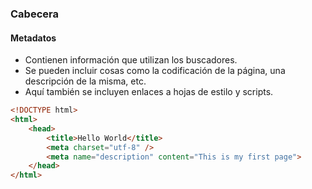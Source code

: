 ### Cabecera
#### Metadatos
- Contienen información que utilizan los buscadores. 
- Se pueden incluir cosas como la codificación de la página, una descripción de la misma, etc.
- Aquí también se incluyen enlaces a hojas de estilo y scripts.

````HTML
<!DOCTYPE html>
<html>
    <head>
        <title>Hello World</title>
        <meta charset="utf-8" />
        <meta name="description" content="This is my first page">
    </head>
</html>
````

